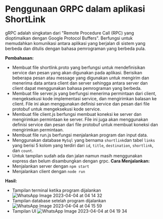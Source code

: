 # Penggunaan GRPC dalam aplikasi ShortLink
gRPC adalah singkatan dari "Remote Procedure Call (RPC) yang dioptimalkan dengan Google Protocol Buffers". Berfungsi untuk memudahkan komunikasi antara aplikasi yang berjalan di sistem yang berbeda dan ditulis dengan bahasa pemrograman yang berbeda pula. 

**Pembahasan:**
- Membuat file shortlink.proto yang berfungsi untuk mendefinisikan service dan pesan yang akan digunakan pada aplikasi. Berisikan beberapa pesan atau message yang digunakan untuk mengirim dan menerima data antara client dan server sehingga antara server dan client dapat menggunakan bahasa pemrograman yang berbeda.
- Membuat file server.js yang berfungsi menerima permintaan dari client, mengeksekusi kode implementasi service, dan mengirimkan balasan ke client. File ini akan menggunakan definisi service dan pesan dari file protobuf untuk mengeksekusi kode service.
- Membuat file client.js berfungsi membuat koneksi ke server dan mengirimkan permintaan ke server. File ini juga akan menggunakan definisi service dan pesan dari file protobuf untuk membuat koneksi dan mengirimkan permintaan.
- Membuat file run.js berfungsi menjalankan program dan input data.
- Menggunakan database `MySql` yang bernama `shortlink`dan tabel `links` yang berisi 5 kolom yang terdiri dari `id`, `title`, `destination`, `shortlink`, dan `count`.
- Untuk tampilan sudah ada dan jalan namun masih menggunakan express dan belum disambungkan dengan grpc.
**Cara Menjalankan:**
- Menjalankan server dengan `npm start`
- Menjalankan client dengan `node run`

**Hasil:**
- Tampilan terminal ketika program dijalankan 
![WhatsApp Image 2023-04-04 at 04 14 32](https://user-images.githubusercontent.com-b0875bc0f020.jpg)
- Tampilan database setelah program dijalankan
![WhatsApp Image 2023-04-04 at 04 15 59](https://user-images.githubusercontent.com/102397053/229630618-c893efdb-aaaa-46ba-a766/102397053/229630611-3fde387f-7d9c-4fb5-a11f-a5978026683d.jpg)
- Tampilan UI
![WhatsApp Image 2023-04-04 at 04 19 34](https://user-images.githubusercontent.com/102397053/229630628-b75b83d6-3481-43f4-a326-60b14e656335.jpg)



